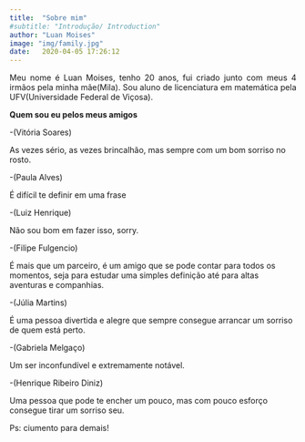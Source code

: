 ```yaml
---
title:  "Sobre mim"
#subtitle: "Introdução/ Introduction"
author: "Luan Moises"
image: "img/family.jpg"
date:   2020-04-05 17:26:12
---
```


<p style="text-align: justify;">
Meu nome é Luan Moises, tenho 20 anos, fui criado junto com meus 4 irmãos pela minha mãe(Mila). Sou aluno de licenciatura em matemática pela UFV(Universidade Federal de Viçosa).
</p>




**Quem sou eu pelos meus amigos**

<p style="text-align: justify;">
 
<P>-(Vitória Soares)

As vezes sério, as vezes brincalhão, mas sempre com um bom sorriso no rosto.<P>






<P>-(Paula Alves)

É difícil te definir em uma frase<P>





<P>-(Luiz Henrique)

Não sou bom em fazer isso, sorry.<P>






<P>-(Filipe Fulgencio)

É mais que um parceiro, é um amigo que se pode contar para todos os momentos, seja para estudar uma simples definição até para altas aventuras e companhias.<P>






<P>-(Júlia  Martins)

É uma pessoa divertida e alegre que sempre consegue arrancar um sorriso de quem está perto.<P>





<P>-(Gabriela Melgaço)

Um ser inconfundível e extremamente notável.<P>


<P>-(Henrique Ribeiro Diniz)

Uma pessoa que pode te encher um pouco, mas com pouco esforço consegue tirar um sorriso seu.

Ps: ciumento para demais!<P>




